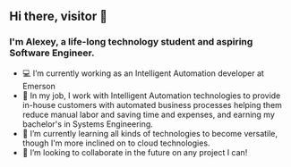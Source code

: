 ## Hi there, visitor 👋
### I'm Alexey, a life-long technology student and aspiring Software Engineer.

<!--
**alexey-romero/alexey-romero** is a ✨ _special_ ✨ repository because its `README.md` (this file) appears on your GitHub profile.

Here are some ideas to get you started:
-->

- :computer: I’m currently working as an Intelligent Automation developer at Emerson
- :dart: In my job, I work with Intelligent Automation technologies to provide in-house customers with automated business processes helping them reduce manual labor and saving time and expenses, and earning my bachelor's in Systems Engineering.
- 🌱 I’m currently learning all kinds of technologies to become versatile, though I'm more inclined on to cloud technologies.
- 👯 I’m looking to collaborate in the future on any project I can!
<!---
- 🤔 I’m looking for help with ...
- 💬 Ask me about ...
- 📫 How to reach me: ...
- 😄 Pronouns: ...
- ⚡ Fun fact: ...
-->
